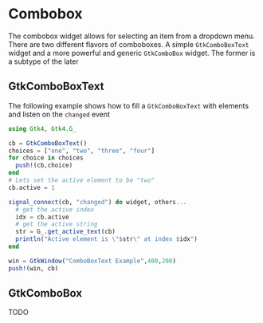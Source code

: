 # Combobox

The combobox widget allows for selecting an item from a dropdown menu.
There are two different flavors of comboboxes. A simple `GtkComboBoxText`
widget and a more powerful and generic `GtkComboBox` widget. The former is
a subtype of the later

## GtkComboBoxText

The following example shows how to fill a `GtkComboBoxText` with elements and
listen on the `changed` event

```julia
using Gtk4, Gtk4.G_

cb = GtkComboBoxText()
choices = ["one", "two", "three", "four"]
for choice in choices
  push!(cb,choice)
end
# Lets set the active element to be "two"
cb.active = 1

signal_connect(cb, "changed") do widget, others...
  # get the active index
  idx = cb.active
  # get the active string
  str = G_.get_active_text(cb)
  println("Active element is \"$str\" at index $idx")
end

win = GtkWindow("ComboBoxText Example",400,200)
push!(win, cb)
```

## GtkComboBox

TODO
